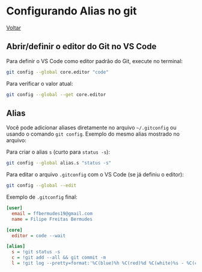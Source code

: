 # Configurando Alias no git

[Voltar](./README.md)

## Abrir/definir o editor do Git no VS Code

Para definir o VS Code como editor padrão do Git, execute no terminal:

```bash
git config --global core.editor "code"
```

Para verificar o valor atual:

```bash
git config --global --get core.editor
```

## Alias

Você pode adicionar aliases diretamente no arquivo `~/.gitconfig` ou usando o comando `git config`. Exemplo do mesmo alias mostrado no arquivo:

Para criar o alias `s` (curto para `status -s`):

```bash
git config --global alias.s "status -s"
```

Para editar o arquivo `.gitconfig` com o VS Code (se já definiu o editor):

```bash
git config --global --edit
```

Exemplo de `.gitconfig` final:

```ini
[user]
  email = ffbermudes19@gmail.com
  name = Filipe Freitas Bermudes

[core]
  editor = code --wait

[alias]
  s = !git status -s
  c = !git add --all && git commit -m
  l = !git log --pretty=format:'%C(blue)%h %C(red)%d %C(white)%s - %C(cyan)%cn, %C(green)%cr'
```
